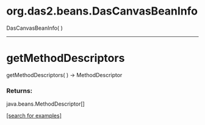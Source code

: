 # org.das2.beans.DasCanvasBeanInfo
DasCanvasBeanInfo( )


***
<a name="getMethodDescriptors"></a>
# getMethodDescriptors
getMethodDescriptors(  ) &rarr; MethodDescriptor



### Returns:
java.beans.MethodDescriptor[]


<a href="https://github.com/autoplot/dev/search?q=getMethodDescriptors&unscoped_q=getMethodDescriptors">[search for examples]</a>

